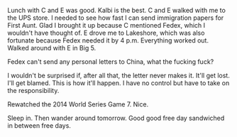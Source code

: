 Lunch with C and E was good. Kalbi is the best. C and E walked with me to the UPS store. I needed to see how fast I can send immigration papers for First Aunt. Glad I brought it up because C mentioned Fedex, which I wouldn't have thought of. E drove me to Lakeshore, which was also fortunate because Fedex needed it by 4 p.m. Everything worked out. Walked around with E in Big 5.

Fedex can't send any personal letters to China, what the fucking fuck?

I wouldn't be surprised if, after all that, the letter never makes it. It'll get lost. I'll get blamed. This is how it'll happen. I have no control but have to take on the responsibility.

Rewatched the 2014 World Series Game 7. Nice.

Sleep in. Then wander around tomorrow. Good good free day sandwiched in between free days.
